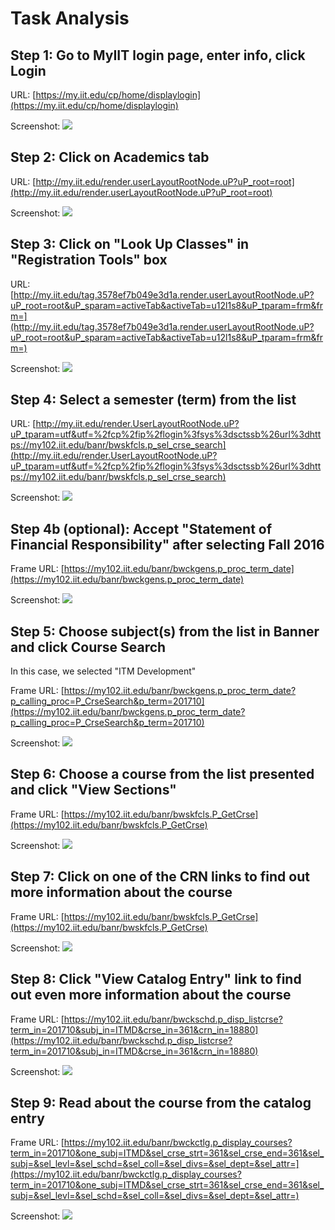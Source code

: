 # Task Analysis

## Step 1: Go to MyIIT login page, enter info, click Login

URL: [https://my.iit.edu/cp/home/displaylogin](https://my.iit.edu/cp/home/displaylogin)

Screenshot: ![](01_login.png)

## Step 2: Click on Academics tab

URL: [http://my.iit.edu/render.userLayoutRootNode.uP?uP_root=root](http://my.iit.edu/render.userLayoutRootNode.uP?uP_root=root)

Screenshot: ![](02_welcome.png)

## Step 3: Click on "Look Up Classes" in "Registration Tools" box

URL: [http://my.iit.edu/tag.3578ef7b049e3d1a.render.userLayoutRootNode.uP?uP_root=root&uP_sparam=activeTab&activeTab=u12l1s8&uP_tparam=frm&frm=](http://my.iit.edu/tag.3578ef7b049e3d1a.render.userLayoutRootNode.uP?uP_root=root&uP_sparam=activeTab&activeTab=u12l1s8&uP_tparam=frm&frm=)

Screenshot: ![](03_academics.png)

## Step 4: Select a semester (term) from the list

URL: [http://my.iit.edu/render.UserLayoutRootNode.uP?uP_tparam=utf&utf=%2fcp%2fip%2flogin%3fsys%3dsctssb%26url%3dhttps://my102.iit.edu/banr/bwskfcls.p_sel_crse_search](http://my.iit.edu/render.UserLayoutRootNode.uP?uP_tparam=utf&utf=%2fcp%2fip%2flogin%3fsys%3dsctssb%26url%3dhttps://my102.iit.edu/banr/bwskfcls.p_sel_crse_search)

Screenshot: ![](04_select_semester.png)

## Step 4b (optional): Accept "Statement of Financial Responsibility" after selecting Fall 2016

Frame URL: [https://my102.iit.edu/banr/bwckgens.p_proc_term_date](https://my102.iit.edu/banr/bwckgens.p_proc_term_date)

Screenshot: ![](04b_financial_responsibility.png)

## Step 5: Choose subject(s) from the list in Banner and click Course Search

In this case, we selected "ITM Development"

Frame URL: [https://my102.iit.edu/banr/bwckgens.p_proc_term_date?p_calling_proc=P_CrseSearch&p_term=201710](https://my102.iit.edu/banr/bwckgens.p_proc_term_date?p_calling_proc=P_CrseSearch&p_term=201710)

Screenshot: ![](05_select_subjects.png)

## Step 6: Choose a course from the list presented and click "View Sections"

Frame URL: [https://my102.iit.edu/banr/bwskfcls.P_GetCrse](https://my102.iit.edu/banr/bwskfcls.P_GetCrse)

Screenshot: ![](06_select_course.png)

## Step 7: Click on one of the CRN links to find out more information about the course

Frame URL: [https://my102.iit.edu/banr/bwskfcls.P_GetCrse](https://my102.iit.edu/banr/bwskfcls.P_GetCrse)

Screenshot: ![](07_view_sections.png)

## Step 8: Click "View Catalog Entry" link to find out even more information about the course

Frame URL: [https://my102.iit.edu/banr/bwckschd.p_disp_listcrse?term_in=201710&subj_in=ITMD&crse_in=361&crn_in=18880](https://my102.iit.edu/banr/bwckschd.p_disp_listcrse?term_in=201710&subj_in=ITMD&crse_in=361&crn_in=18880)

Screenshot: ![](08_view_section_detail.png)

## Step 9: Read about the course from the catalog entry

Frame URL: [https://my102.iit.edu/banr/bwckctlg.p_display_courses?term_in=201710&one_subj=ITMD&sel_crse_strt=361&sel_crse_end=361&sel_subj=&sel_levl=&sel_schd=&sel_coll=&sel_divs=&sel_dept=&sel_attr=](https://my102.iit.edu/banr/bwckctlg.p_display_courses?term_in=201710&one_subj=ITMD&sel_crse_strt=361&sel_crse_end=361&sel_subj=&sel_levl=&sel_schd=&sel_coll=&sel_divs=&sel_dept=&sel_attr=)

Screenshot: ![](09_view_catalog_detail.png)
